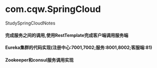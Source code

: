 # com.cqw.SpringCloud
StudySpringCloudNotes

#### 完成服务之间的调用,使用RestTemplate完成客户端调用服务端

#### Eureka集群的代码实现(注册中心:7001,7002;服务:8001,8002;客服端:81)

#### Zookeeper和consul服务调用实现
